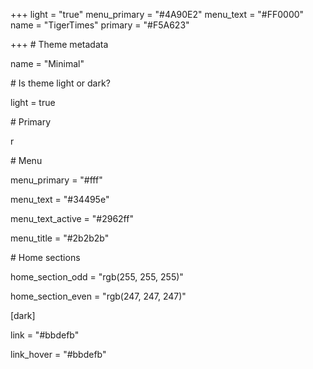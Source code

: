 +++
light = "true"
menu_primary = "#4A90E2"
menu_text = "#FF0000"
name = "TigerTimes"
primary = "#F5A623"

+++
\# Theme metadata

name = "Minimal"

\# Is theme light or dark?

light = true

\# Primary

r

\# Menu

menu_primary = "#fff"

menu_text = "#34495e"

menu_text_active = "#2962ff"

menu_title = "#2b2b2b"

\# Home sections

home_section_odd = "rgb(255, 255, 255)"

home_section_even = "rgb(247, 247, 247)"

\[dark\]

link = "#bbdefb"

link_hover = "#bbdefb"